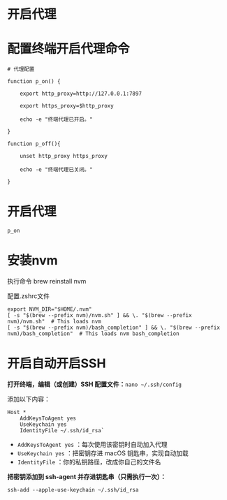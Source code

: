 # 开启代理
# 配置终端开启代理命令
```
# 代理配置

function p_on() {

    export http_proxy=http://127.0.0.1:7897

    export https_proxy=$http_proxy

    echo -e "终端代理已开启。"

}

function p_off(){

    unset http_proxy https_proxy

    echo -e "终端代理已关闭。"

}

```
# 开启代理

```
p_on
```

# 安装nvm

执行命令 brew reinstall nvm

配置.zshrc文件
```
export NVM_DIR="$HOME/.nvm"
[ -s "$(brew --prefix nvm)/nvm.sh" ] && \. "$(brew --prefix nvm)/nvm.sh"  # This loads nvm
[ -s "$(brew --prefix nvm)/bash_completion" ] && \. "$(brew --prefix nvm)/bash_completion"  # This loads nvm bash_completion
```

# 开启自动开启SSH

**打开终端，编辑（或创建）SSH 配置文件：**`nano ~/.ssh/config`

添加以下内容：
```
Host *
	AddKeysToAgent yes
	UseKeychain yes
	IdentityFile ~/.ssh/id_rsa`
```
- `AddKeysToAgent yes` ：每次使用该密钥时自动加入代理
- `UseKeychain yes` ：把密钥存进 macOS 钥匙串，实现自动加载
- `IdentityFile` ：你的私钥路径，改成你自己的文件名

**把密钥添加到 ssh-agent 并存进钥匙串（只需执行一次）：**

`ssh-add --apple-use-keychain ~/.ssh/id_rsa`